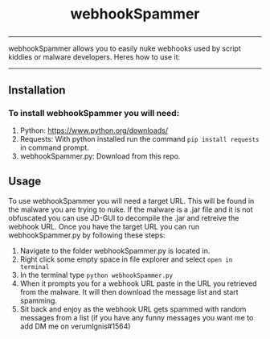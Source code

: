 # <p align="center">webhookSpammer</p>

---

webhookSpammer allows you to easily nuke webhooks used by script kiddies or malware developers. Heres how to use it:

---

## Installation

### To install webhookSpammer you will need:

1. Python: https://www.python.org/downloads/
2. Requests: With python installed run the command `pip install requests` in command prompt.
3. webhookSpammer.py: Download from this repo.

## Usage

To use webhookSpammer you will need a target URL. This will be found in the malware you are trying to nuke. If the malware is a .jar file and it is not obfuscated you can use JD-GUI to decompile the .jar and retreive the webhook URL.
Once you have the target URL you can run webhookSpammer.py by following these steps:

1. Navigate to the folder webhookSpammer.py is located in.
2. Right click some empty space in file explorer and select `open in terminal`
3. In the terminal type `python webhookSpammer.py`
4. When it prompts you for a webhook URL paste in the URL you retrieved from the malware. It will then download the message list and start spamming.
5. Sit back and enjoy as the webhook URL gets spammed with random messages from a list (if you have any funny messages you want me to add DM me on verumIgnis#1564)

